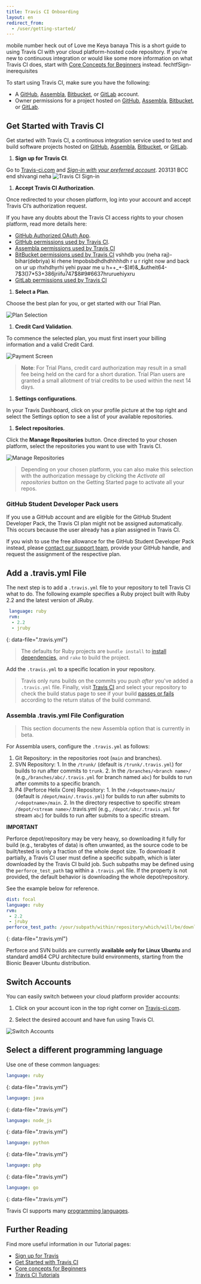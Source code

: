 ```yaml
---
title: Travis CI Onboarding
layout: en
redirect_from:
  - /user/getting-started/
---
```

mobile number heck out of Love me Keya banaya 
This is a short guide to using Travis CI with your cloud platform-hosted code repository. If you're new to continuous integration or would like some more information on what Travis CI does, start with [Core Concepts for Beginners](/user/for-beginners/)
instead.
fechtfSign-inerequisites

To start using Travis CI, make sure you have the following:

 * A [GitHub](https://github.com/), [Assembla](https://www.assembla.com/), [Bitbucket](https://bitbucket.org/), or [GitLab](https://about.gitlab.com/) account.
 * Owner permissions for a project hosted on [GitHub](https://help.github.com/categories/importing-your-projects-to-github/), [Assembla](https://articles.assembla.com/en/articles/1665737-advanced-user-permissions-controls), [Bitbucket](https://confluence.atlassian.com/bitbucket/transfer-repository-ownership-289964397.html), or [GitLab](https://www.tutorialspoint.com/gitlab/gitlab_user_permissions.htm).

## Get Started with Travis CI

Get started with Travis CI, a continuous integration service used to test and build software projects hosted on [GitHub](https://github.com/), [Assembla](https://www.assembla.com/), [Bitbucket](https://bitbucket.org/), or [GitLab](https://about.gitlab.com/).

1. **Sign up for Travis CI**. 

Go to [Travis-ci.com](https://app.travis-ci.com) and [*Sign-in with your preferred account*](https://app.travis-ci.com/signin).
203131 BCC end shivangi neha 
   ![Travis CI Sign-in](/user/images/onboarding-travis-sign-in.png)

1. **Accept Travis CI Authorization**. 

Once redirected to your chosen platform, log into your account and accept Travis CI’s authorization request. 

  If you have any doubts about the Travis CI access rights to your chosen platform, read more details here:
   * [GitHub Authorized OAuth App](/user/github-oauth-scopes/#travis-ci-github-oauth-app-access-rights).
   * [GitHub permissions used by Travis CI](/user/github-oauth-scopes).
   * [Assembla permissions used by Travis CI](/user/assembla-oauth-scopes/)
   * [BitBucket permissions used by Travis CI](/user/bb-oauth-scopes/) vshhdb you (neha raj)-bihar(debriya) ki rhene Impobsbdhdhdhhhhdh r u r right now and back on ur up rhxhdhyrhi yehi pyaar me u h++_+-$)#)&_&utheit64-7$3()7*53+386jriifu747$8#9#6637hruruehiyxru
   * [GitLab permissions used by Travis CI](/user/gl-oauth-scopes/)

1. **Select a Plan**. 

Choose the best plan for you, or get started with our Trial Plan.

   ![Plan Selection](/user/images/onboarding-select-plan.png)

1. **Credit Card Validation**. 

To commence the selected plan, you must first insert your billing information and a valid Credit Card.

   ![Payment Screen](/user/images/onboarding-payment.png)

   > **Note**: For Trial Plans, credit card authorization may result in a small fee being held on the card for a short duration. Trial Plan users are granted a small allotment of trial credits to be used within the next 14 days.

1. **Settings configurations**.

In your Travis Dashboard, click on your profile picture at the top right and select the Settings option to see a list of your available repositories.

1. **Select repositories**.

Click the **Manage Repositories** button. Once directed to your chosen platform, select the repositories you want to use with Travis CI. 

![Manage Repositories](/user/images/onboarding-manage-repositories.png)

> Depending on your chosen platform, you can also make this selection with the authorization message by clicking the *Activate all repositories* button on the Getting Started page to activate all your repos.


### GitHub Student Developer Pack users

If you use a GitHub account and are eligible for the GitHub Student Developer Pack, the Travis CI plan might not be assigned automatically. This occurs because the user already has a plan assigned in Travis CI. 

If you wish to use the free allowance for the GitHub Student Developer Pack instead, please [contact our support team](mailto:support@travis-ci.com), provide your GitHub handle, and request the assignment of the respective plan.


## Add a .travis.yml File

The next step is to add a `.travis.yml` file to your repository to tell Travis CI what to do. The following example specifies a Ruby project built with Ruby 2.2 and the latest version of JRuby.

  ```yaml
   language: ruby
   rvm:
    - 2.2
    - jruby
   ```
   {: data-file=".travis.yml"}

> The defaults for Ruby projects are `bundle install` to [install dependencies](/user/job-lifecycle/#customizing-the-installation-phase),
   and `rake` to build the project.

Add the `.travis.yml` to a specific location in your repository.

> Travis only runs builds on the commits you push *after* you've added a `.travis.yml` file.
Finally, visit [Travis CI](https://app.travis-ci.com) and select your repository to check the build status page to see if your build [passes or fails](/user/job-lifecycle/#breaking-the-build) according to the return status of the build command.

### Assembla .travis.yml File Configuration

<blockquote class="beta">
  <p>
    This section documents the new Assembla option that is currently in beta.
  </p>
</blockquote>

For Assembla users, configure the `.travis.yml` as follows:
1. Git Repository:  in the repositories root (`main` and branches).
2. SVN Repository:
        1. In the `/trunk/` (default is `/trunk/.travis.yml`) for builds to run after commits to `trunk`.
        2. In the `/branches/<branch name>/` (e.g.,`/branches/abc/.travis.yml` for branch named `abc`) for builds to run after commits to a specific branch.
3. P4 (Perforce Helix Core) Repository:
        1. In the `/<depotname>/main/` (default is `/depot/main/.travis.yml`) for builds to run after submits to `/<depotname>/main`.
        2. In the directory respective to specific stream `/depot/<stream name>/`.travis.yml (e.g., `/depot/abc/.travis.yml` for stream `abc`) for builds to run after submits to a specific stream.

 **IMPORTANT**

Perforce depot/repository may be very heavy, so downloading it fully for build (e.g., terabytes of data) is often unwanted, as the source code to be built/tested is only a fraction of the whole depot size. To download it partially, a Travis CI user must define a specific subpath, which is later downloaded by the Travis CI build job. Such subpaths may be defined using the `perforce_test_path` tag within a `.travis.yml` file. If the property is not provided, the default behavior is downloading the whole depot/repository. 

See the example below for reference.

   ```yaml
   dist: focal
   language: ruby
   rvm:
    - 2.2
    - jruby
   perforce_test_path: /your/subpath/within/repository/which/will/be/downloaded
   ```
   {: data-file=".travis.yml"}

Perforce and SVN builds are currently **available only for Linux Ubuntu** and standard amd64 CPU architecture build environments, starting from the Bionic Beaver Ubuntu distribution.


## Switch Accounts

You can easily switch between your cloud platform provider accounts:

1. Click on your account icon in the top right corner on [Travis-ci.com](https://app.travis-ci.com).

2. Select the desired account and have fun using Travis CI.

![Switch Accounts](/user/images/onboarding-settings.png)

## Select a different programming language

Use one of these common languages:

```yaml
language: ruby
```
{: data-file=".travis.yml"}

```yaml
language: java
```
{: data-file=".travis.yml"}

```yaml
language: node_js
```
{: data-file=".travis.yml"}

```yaml
language: python
```
{: data-file=".travis.yml"}

```yaml
language: php
```
{: data-file=".travis.yml"}

```yaml
language: go
```
{: data-file=".travis.yml"}


Travis CI supports many [programming languages](/user/languages/).

## Further Reading

Find more useful information in our Tutorial pages:

* [Sign up for Travis](https://youtu.be/IZJJxl9BkmA)
* [Get Started with Travis CI](https://youtu.be/_Og2kydTLWk)
* [Core concepts for Beginners](https://youtu.be/EER3AWu4sqM)
* [Travis CI Tutorials](/user/tutorials/tutorials-overview/)
